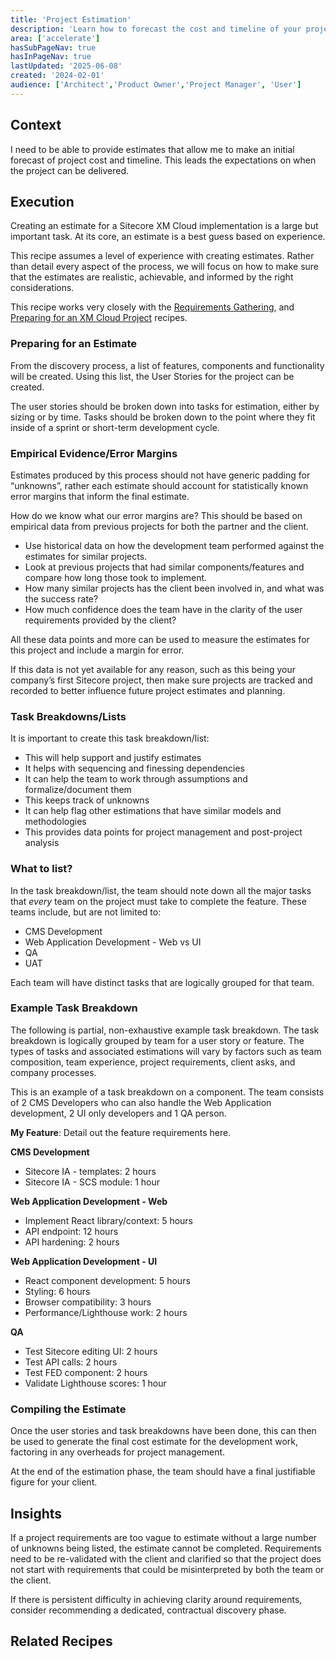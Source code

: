 ```yaml
---
title: 'Project Estimation'
description: 'Learn how to forecast the cost and timeline of your project'
area: ['accelerate']
hasSubPageNav: true
hasInPageNav: true
lastUpdated: '2025-06-08'
created: '2024-02-01'
audience: ['Architect','Product Owner','Project Manager', 'User']
---
```


## Context

I need to be able to provide estimates that allow me to make an initial forecast of project cost and timeline. This leads the expectations on when the project can be delivered.

## Execution

Creating an estimate for a Sitecore XM Cloud implementation is a large but important task. At its core, an estimate is a best guess based on experience.

This recipe assumes a level of experience with creating estimates. Rather than detail every aspect of the process, we will focus on how to make sure that the estimates are realistic, achievable, and informed by the right considerations.

This recipe works very closely with the [Requirements Gathering](../discovery/requirements-gathering), and [Preparing for an XM Cloud Project](preparing-for-an-xm-cloud-project) recipes.

### Preparing for an Estimate

From the discovery process, a list of features, components and functionality will be created. Using this list, the User Stories for the project can be created.

The user stories should be broken down into tasks for estimation, either by sizing or by time. Tasks should be broken down to the point where they fit inside of a sprint or short-term development cycle.

### Empirical Evidence/Error Margins

Estimates produced by this process should not have generic padding for “unknowns”, rather each estimate should account for statistically known error margins that inform the final estimate.

How do we know what our error margins are? This should be based on empirical data from previous projects for both the partner and the client.

- Use historical data on how the development team performed against the estimates for similar projects.
- Look at previous projects that had similar components/features and compare how long those took to implement.
- How many similar projects has the client been involved in, and what was the success rate?
- How much confidence does the team have in the clarity of the user requirements provided by the client?

All these data points and more can be used to measure the estimates for this project and include a margin for error.

<Alert status="info">
  <AlertIcon />
    If this data is not yet available for any reason, such as this being your company’s first Sitecore project, then make sure projects are tracked and recorded to better influence future project estimates and planning.
</Alert>

### Task Breakdowns/Lists

It is important to create this task breakdown/list:

- This will help support and justify estimates
- It helps with sequencing and finessing dependencies
- It can help the team to work through assumptions and formalize/document them
- This keeps track of unknowns
- It can help flag other estimations that have similar models and methodologies
- This provides data points for project management and post-project analysis

### What to list?

In the task breakdown/list, the team should note down all the major tasks that _every_ team on the project must take to complete the feature. These teams include, but are not limited to:

- CMS Development
- Web Application Development - Web vs UI
- QA
- UAT

Each team will have distinct tasks that are logically grouped for that team.

### Example Task Breakdown

The following is partial, non-exhaustive example task breakdown. The task breakdown is logically grouped by team for a user story or feature. The types of tasks and associated estimations will vary by factors such as team composition, team experience, project requirements, client asks, and company processes.

This is an example of a task breakdown on a component. The team consists of 2 CMS Developers who can also handle the Web Application development, 2 UI only developers and 1 QA person.

**My Feature**: Detail out the feature requirements here.

**CMS Development**

- Sitecore IA - templates: 2 hours
- Sitecore IA - SCS module: 1 hour

**Web Application Development - Web**

- Implement React library/context: 5 hours
- API endpoint: 12 hours
- API hardening: 2 hours

**Web Application Development - UI**

- React component development: 5 hours
- Styling: 6 hours
- Browser compatibility: 3 hours
- Performance/Lighthouse work: 2 hours

**QA**

- Test Sitecore editing UI: 2 hours
- Test API calls: 2 hours
- Test FED component: 2 hours
- Validate Lighthouse scores: 1 hour

### Compiling the Estimate

Once the user stories and task breakdowns have been done, this can then be used to generate the final cost estimate for the development work, factoring in any overheads for project management.

At the end of the estimation phase, the team should have a final justifiable figure for your client.

## Insights

If a project requirements are too vague to estimate without a large number of unknowns being listed, the estimate cannot be completed. Requirements need to be re-validated with the client and clarified so that the project does not start with requirements that could be misinterpreted by both the team or the client.

If there is persistent difficulty in achieving clarity around requirements, consider recommending a dedicated, contractual discovery phase.

## Related Recipes

<Row columns={2}>
<Link title="Requirements Gathering" link="/learn/accelerate/xm-cloud/pre-development/discovery/requirements-gathering" />
<Link title="Requirements Gathering" link="/learn/accelerate/xm-cloud/pre-development/discovery/requirements-gathering" />
</Row>
